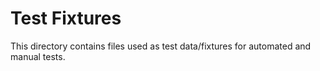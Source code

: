 # Test Fixtures

This directory contains files used as test data/fixtures for automated and manual tests. 